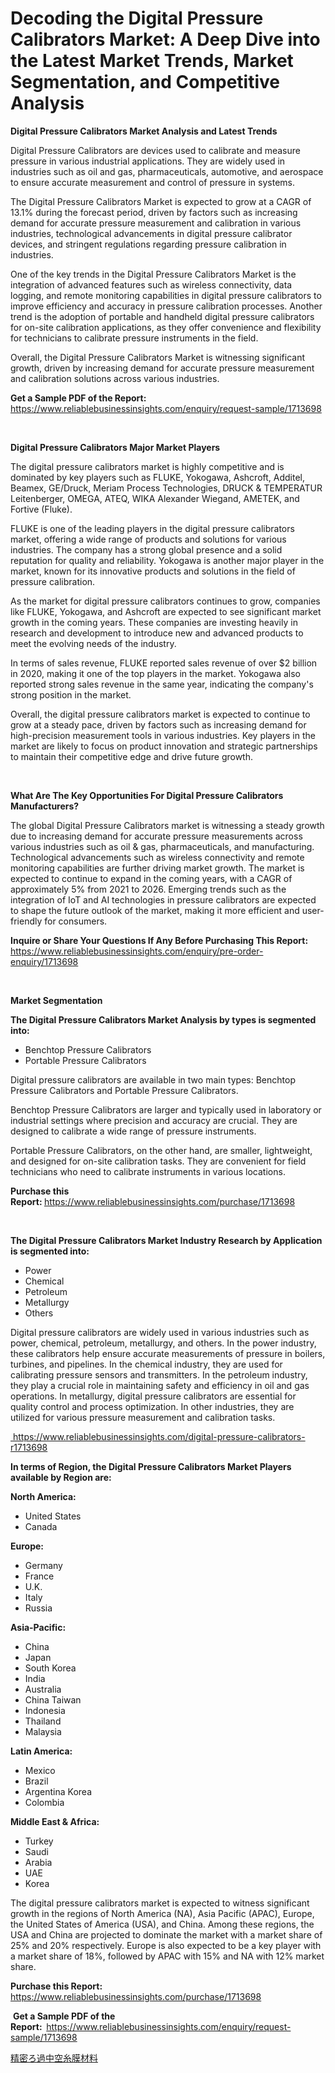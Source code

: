 <p><h1>Decoding the Digital Pressure Calibrators Market: A Deep Dive into the Latest Market Trends, Market Segmentation, and Competitive Analysis</h1></p><p><strong>Digital Pressure Calibrators Market Analysis and Latest Trends</strong></p>
<p><p>Digital Pressure Calibrators are devices used to calibrate and measure pressure in various industrial applications. They are widely used in industries such as oil and gas, pharmaceuticals, automotive, and aerospace to ensure accurate measurement and control of pressure in systems.</p><p>The Digital Pressure Calibrators Market is expected to grow at a CAGR of 13.1% during the forecast period, driven by factors such as increasing demand for accurate pressure measurement and calibration in various industries, technological advancements in digital pressure calibrator devices, and stringent regulations regarding pressure calibration in industries.</p><p>One of the key trends in the Digital Pressure Calibrators Market is the integration of advanced features such as wireless connectivity, data logging, and remote monitoring capabilities in digital pressure calibrators to improve efficiency and accuracy in pressure calibration processes. Another trend is the adoption of portable and handheld digital pressure calibrators for on-site calibration applications, as they offer convenience and flexibility for technicians to calibrate pressure instruments in the field.</p><p>Overall, the Digital Pressure Calibrators Market is witnessing significant growth, driven by increasing demand for accurate pressure measurement and calibration solutions across various industries.</p></p>
<p><strong>Get a Sample PDF of the Report:&nbsp;</strong> <a href="https://www.reliablebusinessinsights.com/enquiry/request-sample/1713698">https://www.reliablebusinessinsights.com/enquiry/request-sample/1713698</a></p>
<p>&nbsp;</p>
<p><strong>Digital Pressure Calibrators Major Market Players</strong></p>
<p><p>The digital pressure calibrators market is highly competitive and is dominated by key players such as FLUKE, Yokogawa, Ashcroft, Additel, Beamex, GE/Druck, Meriam Process Technologies, DRUCK & TEMPERATUR Leitenberger, OMEGA, ATEQ, WIKA Alexander Wiegand, AMETEK, and Fortive (Fluke).</p><p>FLUKE is one of the leading players in the digital pressure calibrators market, offering a wide range of products and solutions for various industries. The company has a strong global presence and a solid reputation for quality and reliability. Yokogawa is another major player in the market, known for its innovative products and solutions in the field of pressure calibration.</p><p>As the market for digital pressure calibrators continues to grow, companies like FLUKE, Yokogawa, and Ashcroft are expected to see significant market growth in the coming years. These companies are investing heavily in research and development to introduce new and advanced products to meet the evolving needs of the industry.</p><p>In terms of sales revenue, FLUKE reported sales revenue of over $2 billion in 2020, making it one of the top players in the market. Yokogawa also reported strong sales revenue in the same year, indicating the company's strong position in the market.</p><p>Overall, the digital pressure calibrators market is expected to continue to grow at a steady pace, driven by factors such as increasing demand for high-precision measurement tools in various industries. Key players in the market are likely to focus on product innovation and strategic partnerships to maintain their competitive edge and drive future growth.</p></p>
<p>&nbsp;</p>
<p><strong>What Are The Key Opportunities For Digital Pressure Calibrators Manufacturers?</strong></p>
<p><p>The global Digital Pressure Calibrators market is witnessing a steady growth due to increasing demand for accurate pressure measurements across various industries such as oil & gas, pharmaceuticals, and manufacturing. Technological advancements such as wireless connectivity and remote monitoring capabilities are further driving market growth. The market is expected to continue to expand in the coming years, with a CAGR of approximately 5% from 2021 to 2026. Emerging trends such as the integration of IoT and AI technologies in pressure calibrators are expected to shape the future outlook of the market, making it more efficient and user-friendly for consumers.</p></p>
<p><strong>Inquire or Share Your Questions If Any Before Purchasing This Report:</strong> <a href="https://www.reliablebusinessinsights.com/enquiry/pre-order-enquiry/1713698">https://www.reliablebusinessinsights.com/enquiry/pre-order-enquiry/1713698</a></p>
<p>&nbsp;</p>
<p><strong>Market Segmentation</strong></p>
<p><strong>The Digital Pressure Calibrators Market Analysis by types is segmented into:</strong></p>
<p><ul><li>Benchtop Pressure Calibrators</li><li>Portable Pressure Calibrators</li></ul></p>
<p><p>Digital pressure calibrators are available in two main types: Benchtop Pressure Calibrators and Portable Pressure Calibrators. </p><p>Benchtop Pressure Calibrators are larger and typically used in laboratory or industrial settings where precision and accuracy are crucial. They are designed to calibrate a wide range of pressure instruments.</p><p>Portable Pressure Calibrators, on the other hand, are smaller, lightweight, and designed for on-site calibration tasks. They are convenient for field technicians who need to calibrate instruments in various locations.</p></p>
<p><strong>Purchase this Report:&nbsp;</strong><a href="https://www.reliablebusinessinsights.com/purchase/1713698">https://www.reliablebusinessinsights.com/purchase/1713698</a></p>
<p>&nbsp;</p>
<p><strong>The Digital Pressure Calibrators Market Industry Research by Application is segmented into:</strong></p>
<p><ul><li>Power</li><li>Chemical</li><li>Petroleum</li><li>Metallurgy</li><li>Others</li></ul></p>
<p><p>Digital pressure calibrators are widely used in various industries such as power, chemical, petroleum, metallurgy, and others. In the power industry, these calibrators help ensure accurate measurements of pressure in boilers, turbines, and pipelines. In the chemical industry, they are used for calibrating pressure sensors and transmitters. In the petroleum industry, they play a crucial role in maintaining safety and efficiency in oil and gas operations. In metallurgy, digital pressure calibrators are essential for quality control and process optimization. In other industries, they are utilized for various pressure measurement and calibration tasks.</p></p>
<p><a href="https://www.reliablebusinessinsights.com/digital-pressure-calibrators-r1713698">&nbsp;https://www.reliablebusinessinsights.com/digital-pressure-calibrators-r1713698</a></p>
<p><strong>In terms of Region, the Digital Pressure Calibrators Market Players available by Region are:</strong></p>
<p>
    <p> <strong> North America: </strong>
        <ul>
            <li>United States</li>
            <li>Canada</li>
        </ul>
        </p> 
    <p> <strong> Europe: </strong>
        <ul>
            <li>Germany</li>
            <li>France</li>
            <li>U.K.</li>
            <li>Italy</li>
            <li>Russia</li>
        </ul>
        </p> 
    <p> <strong> Asia-Pacific: </strong>
        <ul>
            <li>China</li>
            <li>Japan</li>
            <li>South Korea</li>
            <li>India</li>
            <li>Australia</li>
            <li>China Taiwan</li>
            <li>Indonesia</li>
            <li>Thailand</li>
            <li>Malaysia</li>
        </ul>
        </p> 
    <p> <strong> Latin America: </strong>
        <ul>
            <li>Mexico</li>
            <li>Brazil</li>
            <li>Argentina Korea</li>
            <li>Colombia</li>
        </ul>
        </p> 
    <p> <strong> Middle East & Africa: </strong>
        <ul>
            <li>Turkey</li>
            <li>Saudi</li>
            <li>Arabia</li>
            <li>UAE</li>
            <li>Korea</li>
        </ul>
    </p>
    </p>
<p><p>The digital pressure calibrators market is expected to witness significant growth in the regions of North America (NA), Asia Pacific (APAC), Europe, the United States of America (USA), and China. Among these regions, the USA and China are projected to dominate the market with a market share of 25% and 20% respectively. Europe is also expected to be a key player with a market share of 18%, followed by APAC with 15% and NA with 12% market share.</p></p>
<p><strong>Purchase this Report: </strong><a href="https://www.reliablebusinessinsights.com/purchase/1713698">https://www.reliablebusinessinsights.com/purchase/1713698</a></p>
<p>&nbsp;<strong>Get a Sample PDF of the Report:&nbsp;&nbsp;</strong><a href="https://www.reliablebusinessinsights.com/enquiry/request-sample/1713698">https://www.reliablebusinessinsights.com/enquiry/request-sample/1713698</a></p>
<p><strong></strong></p>
<p><p><a href="https://github.com/deonnorth8/Market-Research-Report-List-1/blob/main/2780208113183.md">精密ろ過中空糸膜材料</a></p></p>